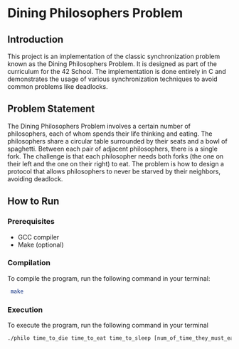 # Dining Philosophers Problem

## Introduction
This project is an implementation of the classic synchronization problem known as the Dining Philosophers Problem. It is designed as part of the curriculum for the 42 School. The implementation is done entirely in C and demonstrates the usage of various synchronization techniques to avoid common problems like deadlocks.

## Problem Statement
The Dining Philosophers Problem involves a certain number of philosophers, each of whom spends their life thinking and eating. The philosophers share a circular table surrounded by their seats and a bowl of spaghetti. Between each pair of adjacent philosophers, there is a single fork. The challenge is that each philosopher needs both forks (the one on their left and the one on their right) to eat. The problem is how to design a protocol that allows philosophers to never be starved by their neighbors, avoiding deadlock.

## How to Run
### Prerequisites
- GCC compiler
- Make (optional)

### Compilation
To compile the program, run the following command in your terminal:
```bash
 make
```
### Execution
To execute the program, run the following command in your terminal
```bash
./philo time_to_die time_to_eat time_to_sleep [num_of_time_they_must_eat(optional)]
```
